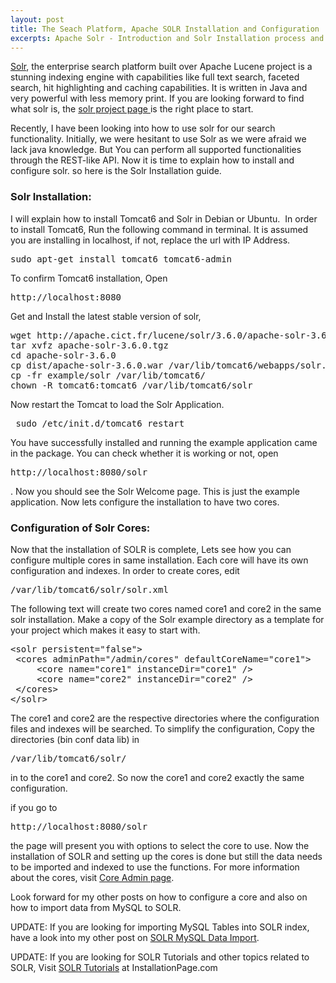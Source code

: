 ```yaml
---
layout: post
title: The Seach Platform, Apache SOLR Installation and Configuration
excerpts: Apache Solr - Introduction and Solr Installation process and how to configure multiple cores in Debian or Ubuntu systems.
---
```


[Solr](http://lucene.apache.org/solr/ "solr homepage"), the enterprise search platform built over Apache Lucene project is a stunning indexing engine with capabilities like full text search, faceted search, hit highlighting and caching capabilities. It is written in Java and very powerful with less memory print. If you are looking forward to find what solr is, the [solr project page ](http://lucene.apache.org/solr/ "Solr Project page")is the right place to start.

Recently, I have been looking into how to use solr for our search functionality. Initially, we were hesitant to use Solr as we were afraid we lack java knowledge. But You can perform all supported functionalities through the REST-like API. Now it is time to explain how to install and configure solr. so here is the Solr Installation guide.

### Solr Installation:

I will explain how to install Tomcat6 and Solr in Debian or Ubuntu.  In order to install Tomcat6, Run the following command in terminal. It is assumed you are installing in localhost, if not, replace the url with IP Address.
<pre>sudo apt-get install tomcat6 tomcat6-admin</pre>
To confirm Tomcat6 installation, Open
<pre lang="text">http://localhost:8080</pre>
Get and Install the latest stable version of solr,
<pre lang="bash">wget http://apache.cict.fr/lucene/solr/3.6.0/apache-solr-3.6.0.tgz
tar xvfz apache-solr-3.6.0.tgz
cd apache-solr-3.6.0
cp dist/apache-solr-3.6.0.war /var/lib/tomcat6/webapps/solr.war
cp -fr example/solr /var/lib/tomcat6/
chown -R tomcat6:tomcat6 /var/lib/tomcat6/solr</pre>
Now restart the Tomcat to load the Solr Application.
<pre lang="bash"> sudo /etc/init.d/tomcat6 restart</pre>
You have successfully installed and running the example application came in the package. You can check whether it is working or not, open
<pre lang="text">http://localhost:8080/solr</pre>
. Now you should see the Solr Welcome page. This is just the example application. Now lets configure the installation to have two cores.

### Configuration of Solr Cores:

Now that the installation of SOLR is complete, Lets see how you can configure multiple cores in same installation. Each core will have its own configuration and indexes. In order to create cores, edit
<pre lang="bash">/var/lib/tomcat6/solr/solr.xml</pre>
The following text will create two cores named core1 and core2 in the same solr installation. Make a copy of the Solr example directory as a template for your project which makes it easy to start with.
<pre lang="xml" escaped="true">&lt;solr persistent="false"&gt;
 &lt;cores adminPath="/admin/cores" defaultCoreName="core1"&gt;
     &lt;core name="core1" instanceDir="core1" /&gt;
     &lt;core name="core2" instanceDir="core2" /&gt;
 &lt;/cores&gt; 
&lt;/solr&gt;</pre>
The core1 and core2 are the respective directories where the configuration files and indexes will be searched. To simplify the configuration, Copy the directories (bin conf data lib) in
<pre lang="bash">/var/lib/tomcat6/solr/</pre>
in to the core1 and core2. So now the core1 and core2 exactly the same configuration.

if you go to
<pre lang="text">http://localhost:8080/solr</pre>
the page will present you with options to select the core to use. Now the installation of SOLR and setting up the cores is done but still the data needs to be imported and indexed to use the functions. For more information about the cores, visit [Core Admin page](http://wiki.apache.org/solr/CoreAdmin "Core Admin").

Look forward for my other posts on how to configure a core and also on how to import data from MySQL to SOLR.

UPDATE: If you are looking for importing MySQL Tables into SOLR index, have a look into my other post on [SOLR MySQL Data Import](http://www.arunchinnachamy.com/apache-solr-mysql-data-import/ "Apache SOLR – SOLR MySQL Data Import").

UPDATE: If you are looking for SOLR Tutorials and other topics related to SOLR, Visit [SOLR Tutorials](http://www.installationpage.com/solr/solr-tutorials/ "SOLR Tutorials") at InstallationPage.com
